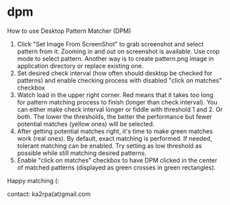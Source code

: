 # dpm
How to use Desktop Pattern Matcher (DPM)

1. Click "Set Image From ScreenShot" to grab screenshot and select pattern from it.
   Zooming in and out on screenshot is available. Use crop mode to select pattern.
   Another way is to create pattern.png image in application directory or replace existing one.
2. Set desired check interval (how often should desktop be checked for patterns) and enable
   checking process with disabled "click on matches" checkbox
3. Watch load in the upper right corner. Red means that it takes too long for pattern matching 
   process to finish (longer than check interval).
   You can either make check interval longer or fiddle with threshold 1 and 2. Or both.
   The lower the thresholds, the better the performance but fewer potential matches (yellow ones) will be selected.
4. After getting potential matches right, it's time to make green matches work (real ones).
   By default, exact matching is performed. If needed, tolerant matching can be enabled.
   Try setting as low threshold as possible while still matching desired patterns.
5. Enable "click on matches" checkbox to have DPM clicked in the center of matched patterns 
   (displayed as green crosses in green rectangles).
   
Happy matching (:

contact: ka2rpa(at)gmail.com
